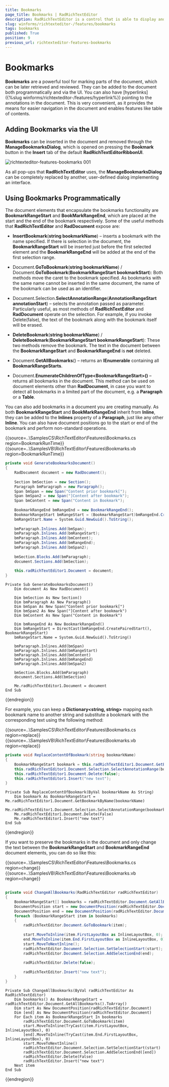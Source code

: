 ```yaml
---
title: Bookmarks
page_title: Bookmarks | RadRichTextEditor
description: RadRichTextEditor is a control that is able to display and edit rich-text content including formatted text arranged in pages, paragraphs, spans (runs), tables, etc. 
slug: winforms/richtexteditor-/features/bookmarks
tags: bookmarks
published: True
position: 9
previous_url: richtexteditor-features-bookmarks
---
```


# Bookmarks

__Bookmarks__ are a powerful tool for marking parts of the document, which can be later retrieved and reviewed. They can be added to the document both programmatically and via the UI. You can also have [hyperlinks]({%slug winforms/richtexteditor-/features/hyperlink%}) pointing to the annotations in the document. This is very convenient, as it provides the means for easier navigation in the document and enables features like table of contents.
      
## Adding Bookmarks via the UI

__Bookmarks__ can be inserted in the document and removed through the __ManageBookmarksDialog__, which is opened on pressing the **Bookmark** button in the **Insert** tab of the default **RadRichTextEditorRibbonUI**.

![richtexteditor-features-bookmarks 001](images/richtexteditor-features-bookmarks001.png)

As all pop-ups that **RadRichTextEditor** uses, the **ManageBookmarksDialog** can be completely replaced by another, user-defined dialog implementing an interface.

## Using Bookmarks Programmatically

The document elements that encapsulate the bookmarks functionality are __BookmarkRangeStart__ and __BookMarkRangeEnd__, which are placed at the start and the end of the bookmark respectively. Some of the useful methods that **RadRichTextEditor** and **RadDocument** expose are:
        
* __InsertBookmark__(__string bookmarkName__) – inserts a bookmark with the name specified. If there is selection in the document, the **BookmarkRangeStart** will be inserted just before the first selected element and the **BookmarkRangeEnd** will be added at the end of the first selection range.
            
* Document.__GoToBookmark__(__string bookmarkName__) / Document.__GoToBookmark__(__BookmarkRangeStart bookmarkStart__): Both methods move the caret to the bookmark specified. As bookmarks with the same name cannot be inserted in the same document, the name of the bookmark can be used as an identifier.
            
* Document.Selection.__SelectAnnotationRange__(__AnnotationRangeStart annotationStart__) – selects the annotation passed as parameter. Particularly useful, as most methods of **RadRichTextEditor** and **RadDocument** operate on the selection. For example, if you invoke Delete(false), the text of the bookmark along with the bookmark itself will be erased.
            
* __DeleteBookmark__(__string bookmarkName__) / __DeleteBookmark__(__BookmarkRangeStart bookmarkRangeStart__): These two methods remove the bookmark. The text in the document between the **BookmarkRangeStart** and **BookmarkRangeEnd** is __not__ deleted.
            
* Document.__GetAllBookmarks__() – returns an **IEnumerable<BookmarkRangeStart>** containing all **BookmarkRangeStarts**.
            
* Document.__EnumerateChildrenOfType&lt;BookmarkRangeStart&gt;()__ – returns all bookmarks in the document. This method can be used on document elements other than **RadDocument**, in case you want to detect all bookmarks in a limited part of the document, e.g. a **Paragraph** or a **Table**.
            
You can also add bookmarks in a document you are creating manually. As both __BookmarkRangeStart__ and __BookMarkRangeEnd__ inherit from __Inline__, they can be added to the **Inlines** property of a **Paragraph**, just like any other **Inline**. You can also have document positions go to the start or end of the bookmark and perform non-standard operations.

{{source=..\SamplesCS\RichTextEditor\Features\Bookmarks.cs region=BookmarkRunTime}} 
{{source=..\SamplesVB\RichTextEditor\Features\Bookmarks.vb region=BookmarkRunTime}}
````C#
private void GenerateBookmarksDocument()
{
    RadDocument document = new RadDocument();
    
    Section bmSection = new Section();
    Paragraph bmParagraph = new Paragraph();
    Span bmSpan = new Span("Content prior bookmark[");
    Span bmSpan2 = new Span("]Content after bookmark");
    Span bmContent = new Span("Content in Bookmark");
    
    BookmarkRangeEnd bmRangeEnd = new BookmarkRangeEnd();
    BookmarkRangeStart bmRangeStart = (BookmarkRangeStart)bmRangeEnd.CreatePairedStart();
    bmRangeStart.Name = System.Guid.NewGuid().ToString();
    
    bmParagraph.Inlines.Add(bmSpan);
    bmParagraph.Inlines.Add(bmRangeStart);
    bmParagraph.Inlines.Add(bmContent);
    bmParagraph.Inlines.Add(bmRangeEnd);
    bmParagraph.Inlines.Add(bmSpan2);
    
    bmSection.Blocks.Add(bmParagraph);
    document.Sections.Add(bmSection);
    
    this.radRichTextEditor1.Document = document;
}

````
````VB.NET
Private Sub GenerateBookmarksDocument()
    Dim document As New RadDocument()

    Dim bmSection As New Section()
    Dim bmParagraph As New Paragraph()
    Dim bmSpan As New Span("Content prior bookmark[")
    Dim bmSpan2 As New Span("]Content after bookmark")
    Dim bmContent As New Span("Content in Bookmark")

    Dim bmRangeEnd As New BookmarkRangeEnd()
    Dim bmRangeStart = DirectCast(bmRangeEnd.CreatePairedStart(), BookmarkRangeStart)
    bmRangeStart.Name = System.Guid.NewGuid().ToString()

    bmParagraph.Inlines.Add(bmSpan)
    bmParagraph.Inlines.Add(bmRangeStart)
    bmParagraph.Inlines.Add(bmContent)
    bmParagraph.Inlines.Add(bmRangeEnd)
    bmParagraph.Inlines.Add(bmSpan2)

    bmSection.Blocks.Add(bmParagraph)
    document.Sections.Add(bmSection)

    Me.radRichTextEditor1.Document = document
End Sub

```` 



{{endregion}} 

  
For example, you can keep a **Dictionary<string, string>** mapping each bookmark name to another string and substitute a bookmark with the corresponding text using the following method:

{{source=..\SamplesCS\RichTextEditor\Features\Bookmarks.cs region=replace}} 
{{source=..\SamplesVB\RichTextEditor\Features\Bookmarks.vb region=replace}} 

````C#
private void ReplaceContentOfBookmark(string bookmarkName)
{
    BookmarkRangeStart bookmark = this.radRichTextEditor1.Document.GetBookmarkByName(bookmarkName);
    this.radRichTextEditor1.Document.Selection.SelectAnnotationRange(bookmark);
    this.radRichTextEditor1.Document.Delete(false);
    this.radRichTextEditor1.Insert("new text");
}

````
````VB.NET
Private Sub ReplaceContentOfBookmark(ByVal bookmarkName As String)
    Dim bookmark As BookmarkRangeStart = Me.radRichTextEditor1.Document.GetBookmarkByName(bookmarkName)
    Me.radRichTextEditor1.Document.Selection.SelectAnnotationRange(bookmark)
    Me.radRichTextEditor1.Document.Delete(False)
    Me.radRichTextEditor1.Insert("new text")
End Sub

````

{{endregion}} 

If you want to preserve the bookmarks in the document and only change the text between the **BookmarkRangeStart** and **BookmarkRangeEnd** document elements, you can do so like this:

{{source=..\SamplesCS\RichTextEditor\Features\Bookmarks.cs region=change}} 
{{source=..\SamplesVB\RichTextEditor\Features\Bookmarks.vb region=change}} 

````C#
        
private void ChangeAllBookmarks(RadRichTextEditor radRichTextEditor)
{
    BookmarkRangeStart[] bookmarks = radRichTextEditor.Document.GetAllBookmarks().ToArray<BookmarkRangeStart>();
    DocumentPosition start = new DocumentPosition(radRichTextEditor.Document);
    DocumentPosition end = new DocumentPosition(radRichTextEditor.Document);
    foreach (BookmarkRangeStart item in bookmarks)
    {
        radRichTextEditor.Document.GoToBookmark(item);
        
        start.MoveToInline(item.FirstLayoutBox as InlineLayoutBox, 0);
        end.MoveToInline(item.End.FirstLayoutBox as InlineLayoutBox, 0);
        start.MoveToNextInline();
        radRichTextEditor.Document.Selection.SetSelectionStart(start);
        radRichTextEditor.Document.Selection.AddSelectionEnd(end);
        
        radRichTextEditor.Delete(false);
        
        radRichTextEditor.Insert("new text");
    }
}

````
````VB.NET
Private Sub ChangeAllBookmarks(ByVal radRichTextEditor As RadRichTextEditor)
    Dim bookmarks() As BookmarkRangeStart = radRichTextEditor.Document.GetAllBookmarks().ToArray()
    Dim start As New DocumentPosition(radRichTextEditor.Document)
    Dim [end] As New DocumentPosition(radRichTextEditor.Document)
    For Each item As BookmarkRangeStart In bookmarks
        radRichTextEditor.Document.GoToBookmark(item)
        start.MoveToInline(TryCast(item.FirstLayoutBox, InlineLayoutBox), 0)
        [end].MoveToInline(TryCast(item.End.FirstLayoutBox, InlineLayoutBox), 0)
        start.MoveToNextInline()
        radRichTextEditor.Document.Selection.SetSelectionStart(start)
        radRichTextEditor.Document.Selection.AddSelectionEnd([end])
        radRichTextEditor.Delete(False)
        radRichTextEditor.Insert("new text")
    Next item
End Sub

````

{{endregion}} 





